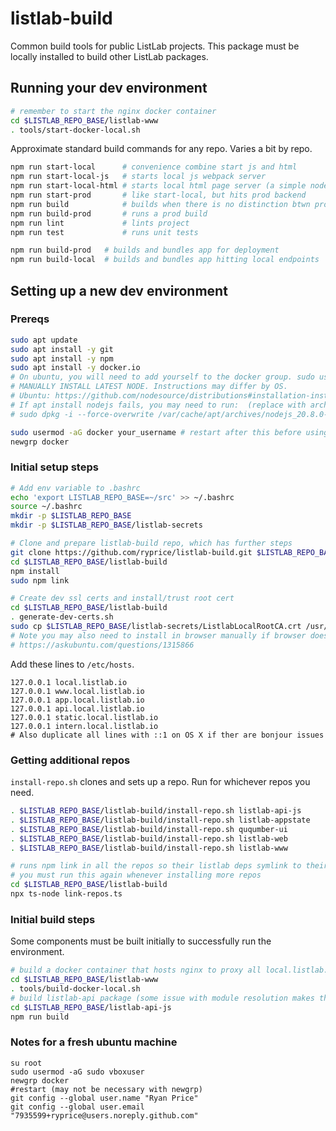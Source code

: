 # listlab-build
Common build tools for public ListLab projects. This package must be locally installed to build other ListLab packages.

## Running your dev environment
```bash
# remember to start the nginx docker container
cd $LISTLAB_REPO_BASE/listlab-www
. tools/start-docker-local.sh
```

Approximate standard build commands for any repo. Varies a bit by repo.
```bash
npm run start-local      # convenience combine start js and html
npm run start-local-js   # starts local js webpack server
npm run start-local-html # starts local html page server (a simple node script)
npm run start-prod       # like start-local, but hits prod backend
npm run build            # builds when there is no distinction btwn prod and local, eg libraries
npm run build-prod       # runs a prod build
npm run lint             # lints project
npm run test             # runs unit tests

npm run build-prod   # builds and bundles app for deployment
npm run build-local  # builds and bundles app hitting local endpoints
```

## Setting up a new dev environment
### Prereqs
```bash
sudo apt update
sudo apt install -y git
sudo apt install -y npm
sudo apt install -y docker.io
# On ubuntu, you will need to add yourself to the docker group. sudo usermod -aG docker <username>
# MANUALLY INSTALL LATEST NODE. Instructions may differ by OS.
# Ubuntu: https://github.com/nodesource/distributions#installation-instructions
# If apt install nodejs fails, you may need to run:  (replace with archive path in error)
# sudo dpkg -i --force-overwrite /var/cache/apt/archives/nodejs_20.8.0-1nodesource1_amd64.deb

sudo usermod -aG docker your_username # restart after this before using docker (may not be necessary with newgrp)
newgrp docker
```

### Initial setup steps
```bash
# Add env variable to .bashrc
echo 'export LISTLAB_REPO_BASE=~/src' >> ~/.bashrc
source ~/.bashrc
mkdir -p $LISTLAB_REPO_BASE
mkdir -p $LISTLAB_REPO_BASE/listlab-secrets

# Clone and prepare listlab-build repo, which has further steps
git clone https://github.com/ryprice/listlab-build.git $LISTLAB_REPO_BASE/listlab-build
cd $LISTLAB_REPO_BASE/listlab-build
npm install
sudo npm link

# Create dev ssl certs and install/trust root cert
cd $LISTLAB_REPO_BASE/listlab-build
. generate-dev-certs.sh
sudo cp $LISTLAB_REPO_BASE/listlab-secrets/ListlabLocalRootCA.crt /usr/local/share/ca-certificates/ListlabLocalRootCA.crt
# Note you may also need to install in browser manually if browser does not use OS cert store
# https://askubuntu.com/questions/1315866
```

Add these lines to `/etc/hosts`.
```
127.0.0.1 local.listlab.io
127.0.0.1 www.local.listlab.io
127.0.0.1 app.local.listlab.io
127.0.0.1 api.local.listlab.io
127.0.0.1 static.local.listlab.io
127.0.0.1 intern.local.listlab.io
# Also duplicate all lines with ::1 on OS X if ther are bonjour issues
```

### Getting additional repos
`install-repo.sh` clones and sets up a repo. Run for whichever repos you need.
```bash
. $LISTLAB_REPO_BASE/listlab-build/install-repo.sh listlab-api-js
. $LISTLAB_REPO_BASE/listlab-build/install-repo.sh listlab-appstate
. $LISTLAB_REPO_BASE/listlab-build/install-repo.sh ququmber-ui
. $LISTLAB_REPO_BASE/listlab-build/install-repo.sh listlab-web
. $LISTLAB_REPO_BASE/listlab-build/install-repo.sh listlab-www

# runs npm link in all the repos so their listlab deps symlink to their sibling directories
# you must run this again whenever installing more repos
cd $LISTLAB_REPO_BASE/listlab-build
npx ts-node link-repos.ts
```

### Initial build steps
Some components must be built initially to successfully run the environment.
```bash
# build a docker container that hosts nginx to proxy all local.listlab.io requests to the right place
cd $LISTLAB_REPO_BASE/listlab-www
. tools/build-docker-local.sh
# build listlab-api package (some issue with module resolution makes this necessary)
cd $LISTLAB_REPO_BASE/listlab-api-js
npm run build
```

### Notes for a fresh ubuntu machine
```
su root
sudo usermod -aG sudo vboxuser
newgrp docker
#restart (may not be necessary with newgrp)
git config --global user.name "Ryan Price"
git config --global user.email "7935599+ryprice@users.noreply.github.com"
```